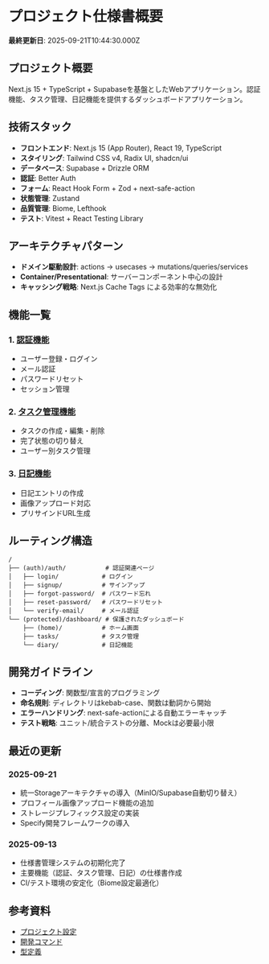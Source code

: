 # プロジェクト仕様書概要

**最終更新日**: 2025-09-21T10:44:30.000Z

## プロジェクト概要

Next.js 15 + TypeScript + Supabaseを基盤としたWebアプリケーション。認証機能、タスク管理、日記機能を提供するダッシュボードアプリケーション。

## 技術スタック

- **フロントエンド**: Next.js 15 (App Router), React 19, TypeScript
- **スタイリング**: Tailwind CSS v4, Radix UI, shadcn/ui
- **データベース**: Supabase + Drizzle ORM
- **認証**: Better Auth
- **フォーム**: React Hook Form + Zod + next-safe-action
- **状態管理**: Zustand
- **品質管理**: Biome, Lefthook
- **テスト**: Vitest + React Testing Library

## アーキテクチャパターン

- **ドメイン駆動設計**: actions → usecases → mutations/queries/services
- **Container/Presentational**: サーバーコンポーネント中心の設計
- **キャッシング戦略**: Next.js Cache Tags による効率的な無効化

## 機能一覧

### 1. [認証機能](./features/auth.md)
- ユーザー登録・ログイン
- メール認証
- パスワードリセット
- セッション管理

### 2. [タスク管理機能](./features/todos.md)
- タスクの作成・編集・削除
- 完了状態の切り替え
- ユーザー別タスク管理

### 3. [日記機能](./features/diary.md)
- 日記エントリの作成
- 画像アップロード対応
- プリサインドURL生成

## ルーティング構造

```
/
├── (auth)/auth/           # 認証関連ページ
│   ├── login/            # ログイン
│   ├── signup/           # サインアップ
│   ├── forgot-password/  # パスワード忘れ
│   ├── reset-password/   # パスワードリセット
│   └── verify-email/     # メール認証
└── (protected)/dashboard/ # 保護されたダッシュボード
    ├── (home)/           # ホーム画面
    ├── tasks/            # タスク管理
    └── diary/            # 日記機能
```

## 開発ガイドライン

- **コーディング**: 関数型/宣言的プログラミング
- **命名規則**: ディレクトリはkebab-case、関数は動詞から開始
- **エラーハンドリング**: next-safe-actionによる自動エラーキャッチ
- **テスト戦略**: ユニット/統合テストの分離、Mockは必要最小限

## 最近の更新

### 2025-09-21
- 統一Storageアーキテクチャの導入（MinIO/Supabase自動切り替え）
- プロフィール画像アップロード機能の追加
- ストレージプレフィックス設定の実装
- Specify開発フレームワークの導入

### 2025-09-13
- 仕様書管理システムの初期化完了
- 主要機能（認証、タスク管理、日記）の仕様書作成
- CI/テスト環境の安定化（Biome設定最適化）

## 参考資料

- [プロジェクト設定](../../CLAUDE.md)
- [開発コマンド](../../package.json)
- [型定義](../../src/lib/schemas/)
